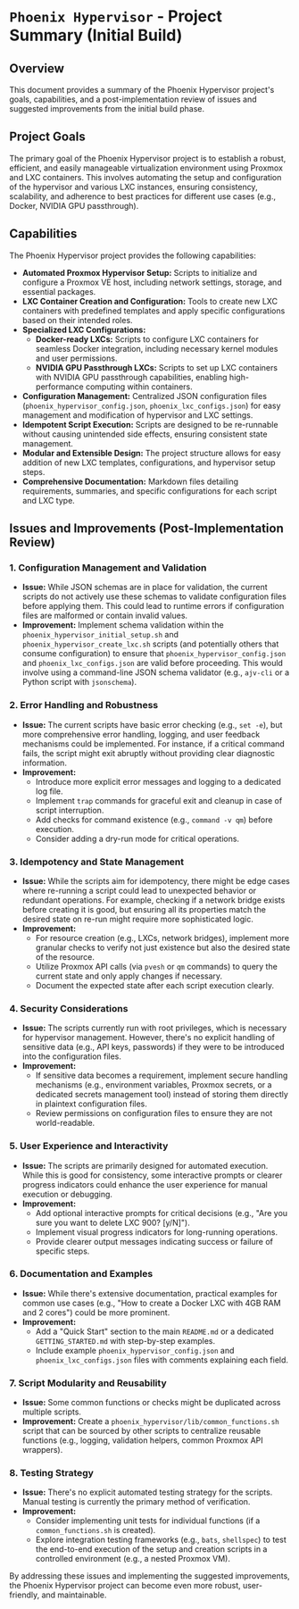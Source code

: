 # `Phoenix Hypervisor` - Project Summary (Initial Build)

## Overview

This document provides a summary of the Phoenix Hypervisor project's goals, capabilities, and a post-implementation review of issues and suggested improvements from the initial build phase.

## Project Goals

The primary goal of the Phoenix Hypervisor project is to establish a robust, efficient, and easily manageable virtualization environment using Proxmox and LXC containers. This involves automating the setup and configuration of the hypervisor and various LXC instances, ensuring consistency, scalability, and adherence to best practices for different use cases (e.g., Docker, NVIDIA GPU passthrough).

## Capabilities

The Phoenix Hypervisor project provides the following capabilities:

*   **Automated Proxmox Hypervisor Setup:** Scripts to initialize and configure a Proxmox VE host, including network settings, storage, and essential packages.
*   **LXC Container Creation and Configuration:** Tools to create new LXC containers with predefined templates and apply specific configurations based on their intended roles.
*   **Specialized LXC Configurations:**
    *   **Docker-ready LXCs:** Scripts to configure LXC containers for seamless Docker integration, including necessary kernel modules and user permissions.
    *   **NVIDIA GPU Passthrough LXCs:** Scripts to set up LXC containers with NVIDIA GPU passthrough capabilities, enabling high-performance computing within containers.
*   **Configuration Management:** Centralized JSON configuration files (`phoenix_hypervisor_config.json`, `phoenix_lxc_configs.json`) for easy management and modification of hypervisor and LXC settings.
*   **Idempotent Script Execution:** Scripts are designed to be re-runnable without causing unintended side effects, ensuring consistent state management.
*   **Modular and Extensible Design:** The project structure allows for easy addition of new LXC templates, configurations, and hypervisor setup steps.
*   **Comprehensive Documentation:** Markdown files detailing requirements, summaries, and specific configurations for each script and LXC type.

## Issues and Improvements (Post-Implementation Review)

### 1. Configuration Management and Validation

*   **Issue:** While JSON schemas are in place for validation, the current scripts do not actively use these schemas to validate configuration files before applying them. This could lead to runtime errors if configuration files are malformed or contain invalid values.
*   **Improvement:** Implement schema validation within the `phoenix_hypervisor_initial_setup.sh` and `phoenix_hypervisor_create_lxc.sh` scripts (and potentially others that consume configuration) to ensure that `phoenix_hypervisor_config.json` and `phoenix_lxc_configs.json` are valid before proceeding. This would involve using a command-line JSON schema validator (e.g., `ajv-cli` or a Python script with `jsonschema`).

### 2. Error Handling and Robustness

*   **Issue:** The current scripts have basic error checking (e.g., `set -e`), but more comprehensive error handling, logging, and user feedback mechanisms could be implemented. For instance, if a critical command fails, the script might exit abruptly without providing clear diagnostic information.
*   **Improvement:**
    *   Introduce more explicit error messages and logging to a dedicated log file.
    *   Implement `trap` commands for graceful exit and cleanup in case of script interruption.
    *   Add checks for command existence (e.g., `command -v qm`) before execution.
    *   Consider adding a dry-run mode for critical operations.

### 3. Idempotency and State Management

*   **Issue:** While the scripts aim for idempotency, there might be edge cases where re-running a script could lead to unexpected behavior or redundant operations. For example, checking if a network bridge exists before creating it is good, but ensuring all its properties match the desired state on re-run might require more sophisticated logic.
*   **Improvement:**
    *   For resource creation (e.g., LXCs, network bridges), implement more granular checks to verify not just existence but also the desired state of the resource.
    *   Utilize Proxmox API calls (via `pvesh` or `qm` commands) to query the current state and only apply changes if necessary.
    *   Document the expected state after each script execution clearly.

### 4. Security Considerations

*   **Issue:** The scripts currently run with root privileges, which is necessary for hypervisor management. However, there's no explicit handling of sensitive data (e.g., API keys, passwords) if they were to be introduced into the configuration files.
*   **Improvement:**
    *   If sensitive data becomes a requirement, implement secure handling mechanisms (e.g., environment variables, Proxmox secrets, or a dedicated secrets management tool) instead of storing them directly in plaintext configuration files.
    *   Review permissions on configuration files to ensure they are not world-readable.

### 5. User Experience and Interactivity

*   **Issue:** The scripts are primarily designed for automated execution. While this is good for consistency, some interactive prompts or clearer progress indicators could enhance the user experience for manual execution or debugging.
*   **Improvement:**
    *   Add optional interactive prompts for critical decisions (e.g., "Are you sure you want to delete LXC 900? [y/N]").
    *   Implement visual progress indicators for long-running operations.
    *   Provide clearer output messages indicating success or failure of specific steps.

### 6. Documentation and Examples

*   **Issue:** While there's extensive documentation, practical examples for common use cases (e.g., "How to create a Docker LXC with 4GB RAM and 2 cores") could be more prominent.
*   **Improvement:**
    *   Add a "Quick Start" section to the main `README.md` or a dedicated `GETTING_STARTED.md` with step-by-step examples.
    *   Include example `phoenix_hypervisor_config.json` and `phoenix_lxc_configs.json` files with comments explaining each field.

### 7. Script Modularity and Reusability

*   **Issue:** Some common functions or checks might be duplicated across multiple scripts.
*   **Improvement:** Create a `phoenix_hypervisor/lib/common_functions.sh` script that can be sourced by other scripts to centralize reusable functions (e.g., logging, validation helpers, common Proxmox API wrappers).

### 8. Testing Strategy

*   **Issue:** There's no explicit automated testing strategy for the scripts. Manual testing is currently the primary method of verification.
*   **Improvement:**
    *   Consider implementing unit tests for individual functions (if a `common_functions.sh` is created).
    *   Explore integration testing frameworks (e.g., `bats`, `shellspec`) to test the end-to-end execution of the setup and creation scripts in a controlled environment (e.g., a nested Proxmox VM).

By addressing these issues and implementing the suggested improvements, the Phoenix Hypervisor project can become even more robust, user-friendly, and maintainable.
